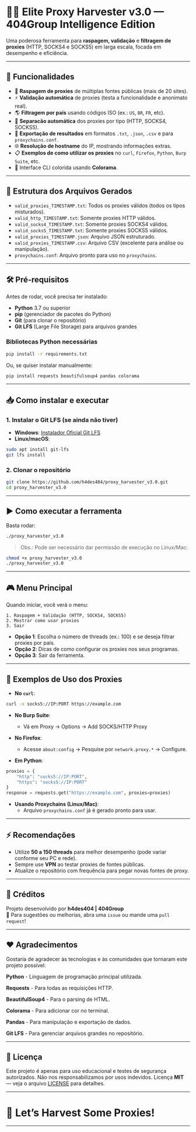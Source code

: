 # 🕵️‍♂️ Elite Proxy Harvester v3.0 — 404Group Intelligence Edition

Uma poderosa ferramenta para **raspagem, validação** e **filtragem de proxies** (HTTP, SOCKS4 e SOCKS5) em larga escala, focada em desempenho e eficiência.

---

## 🚀 Funcionalidades

- 🔎 **Raspagem de proxies** de múltiplas fontes públicas (mais de 20 sites).
- ⚡ **Validação automática** de proxies (testa a funcionalidade e anonimato real).
- 🌎 **Filtragem por país** usando códigos ISO (ex.: `US`, `BR`, `FR`, etc).
- 🧹 **Separacão automática** dos proxies por tipo (HTTP, SOCKS4, SOCKS5).
- 📄 **Exportação de resultados** em formatos `.txt`, `.json`, `.csv` e para `proxychains.conf`.
- 🌐 **Resolução de hostname** do IP, mostrando informações extras.
- 📋 **Exemplos de como utilizar os proxies** no `curl`, `Firefox`, `Python`, `Burp Suite`, etc.
- 🎨 Interface CLI colorida usando **Colorama**.

---

## 📁 Estrutura dos Arquivos Gerados

- `valid_proxies_TIMESTAMP.txt`: Todos os proxies válidos (todos os tipos misturados).
- `valid_http_TIMESTAMP.txt`: Somente proxies HTTP válidos.
- `valid_socks4_TIMESTAMP.txt`: Somente proxies SOCKS4 válidos.
- `valid_socks5_TIMESTAMP.txt`: Somente proxies SOCKS5 válidos.
- `valid_proxies_TIMESTAMP.json`: Arquivo JSON estruturado.
- `valid_proxies_TIMESTAMP.csv`: Arquivo CSV (excelente para análise ou manipulação).
- `proxychains.conf`: Arquivo pronto para uso no `proxychains`.

---

## 🛠 Pré-requisitos

Antes de rodar, você precisa ter instalado:

- **Python** 3.7 ou superior
- **pip** (gerenciador de pacotes do Python)
- **Git** (para clonar o repositório)
- **Git LFS** (Large File Storage) para arquivos grandes

### Bibliotecas Python necessárias

```bash
pip install -r requirements.txt
```

Ou, se quiser instalar manualmente:

```bash
pip install requests beautifulsoup4 pandas colorama
```

---

## 📥 Como instalar e executar

### 1. Instalar o Git LFS (se ainda não tiver)

- **Windows**: [Instalador Oficial Git LFS](https://git-lfs.github.com/)
- **Linux/macOS**:

```bash
sudo apt install git-lfs
git lfs install
```

### 2. Clonar o repositório

```bash
git clone https://github.com/h4des404/proxy_harvester_v3.0.git
cd proxy_harvester_v3.0
```

---

## ▶️ Como executar a ferramenta

Basta rodar:

```bash
./proxy_harvester_v3.0
```

> Obs.: Pode ser necessário dar permissão de execução no Linux/Mac:

```bash
chmod +x proxy_harvester_v3.0
./proxy_harvester_v3.0
```

---

## 🎮 Menu Principal

Quando iniciar, você verá o menu:

```text
1. Raspagem + Validação (HTTP, SOCKS4, SOCKS5)
2. Mostrar como usar proxies
3. Sair
```

- **Opção 1**: Escolha o número de threads (ex.: 100) e se deseja filtrar proxies por país.
- **Opção 2**: Dicas de como configurar os proxies nos seus programas.
- **Opção 3**: Sair da ferramenta.

---

## 💬 Exemplos de Uso dos Proxies

- **No `curl`**:

```bash
curl -x socks5://IP:PORT https://example.com
```

- **No Burp Suite**:
  - Vá em Proxy → Options → Add SOCKS/HTTP Proxy

- **No Firefox**:
  - Acesse `about:config` → Pesquise por `network.proxy.*` → Configure.

- **Em Python**:

```python
proxies = {
    "http": "socks5://IP:PORT",
    "https": "socks5://IP:PORT"
}
response = requests.get("https://example.com", proxies=proxies)
```

- **Usando Proxychains (Linux/Mac)**:
  - Arquivo `proxychains.conf` já é gerado pronto para usar.

---

## ⚡ Recomendações

- Utilize **50 a 150 threads** para melhor desempenho (pode variar conforme seu PC e rede).
- Sempre use **VPN** ao testar proxies de fontes públicas.
- Atualize o repositório com frequência para pegar novas fontes de proxy.

---

## 🧐 Créditos

Projeto desenvolvido por **h4des404 | 404Group**  
💬 Para sugestões ou melhorias, abra uma `issue` ou mande uma `pull request`!

---

## ❤️ Agradecimentos

Gostaría de agradecer às tecnologias e às comunidades que tornaram este projeto possível:

**Python** - Linguagem de programação principal utilizada.

**Requests** - Para todas as requisições HTTP.

**BeautifulSoup4** - Para o parsing de HTML.

**Colorama** - Para adicionar cor no terminal.

**Pandas** - Para manipulação e exportação de dados.

**Git LFS** - Para gerenciar arquivos grandes no repositório.

---

## 📜 Licença

Este projeto é apenas para uso educacional e testes de segurança autorizados. Não nos responsabilizamos por usos indevidos. 
Licença **MIT** — veja o arquivo [LICENSE](LICENSE) para detalhes.

---

# 🚀 Let’s Harvest Some Proxies!

---

